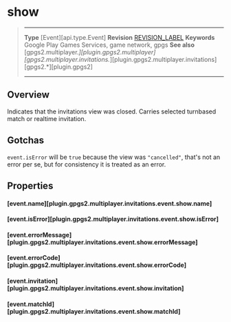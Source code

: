 # show

> --------------------- ------------------------------------------------------------------------------------------
> __Type__              [Event][api.type.Event]
> __Revision__          [REVISION_LABEL](REVISION_URL)
> __Keywords__          Google Play Games Services, game network, gpgs
> __See also__          [gpgs2.multiplayer.*][plugin.gpgs2.multiplayer]
>                       [gpgs2.multiplayer.invitations.*][plugin.gpgs2.multiplayer.invitations]
>                       [gpgs2.*][plugin.gpgs2]
> --------------------- ------------------------------------------------------------------------------------------

## Overview

Indicates that the invitations view was closed. Carries selected turnbased match or realtime invitation.

## Gotchas

`event.isError` will be `true` because the view was `"cancelled"`, that's not an error per se, but for consistency it is treated as an error.

## Properties

#### [event.name][plugin.gpgs2.multiplayer.invitations.event.show.name]

#### [event.isError][plugin.gpgs2.multiplayer.invitations.event.show.isError]

#### [event.errorMessage][plugin.gpgs2.multiplayer.invitations.event.show.errorMessage]

#### [event.errorCode][plugin.gpgs2.multiplayer.invitations.event.show.errorCode]

#### [event.invitation][plugin.gpgs2.multiplayer.invitations.event.show.invitation]

#### [event.matchId][plugin.gpgs2.multiplayer.invitations.event.show.matchId]
